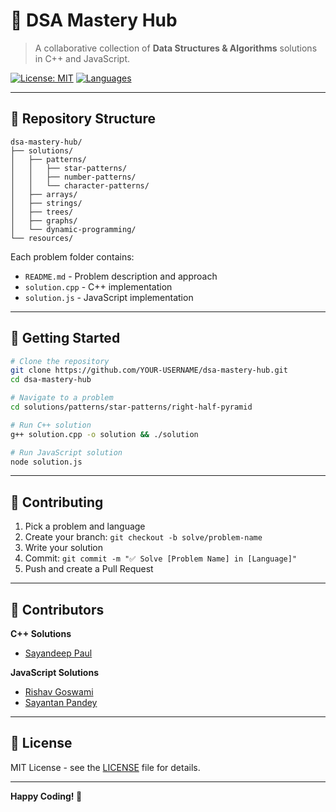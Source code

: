 # 🚀 DSA Mastery Hub

> A collaborative collection of **Data Structures & Algorithms** solutions in C++ and JavaScript.

[![License: MIT](https://img.shields.io/badge/License-MIT-yellow.svg)](LICENSE)
[![Languages](https://img.shields.io/badge/Languages-C++%20%7C%20JavaScript-blue)]()

---

## 📁 Repository Structure

```
dsa-mastery-hub/
├── solutions/
│   ├── patterns/
│   │   ├── star-patterns/
│   │   ├── number-patterns/
│   │   └── character-patterns/
│   ├── arrays/
│   ├── strings/
│   ├── trees/
│   ├── graphs/
│   └── dynamic-programming/
└── resources/
```

Each problem folder contains:
- `README.md` - Problem description and approach
- `solution.cpp` - C++ implementation
- `solution.js` - JavaScript implementation

---

## 🚀 Getting Started

```bash
# Clone the repository
git clone https://github.com/YOUR-USERNAME/dsa-mastery-hub.git
cd dsa-mastery-hub

# Navigate to a problem
cd solutions/patterns/star-patterns/right-half-pyramid

# Run C++ solution
g++ solution.cpp -o solution && ./solution

# Run JavaScript solution
node solution.js
```

---

## 🤝 Contributing

1. Pick a problem and language
2. Create your branch: `git checkout -b solve/problem-name`
3. Write your solution
4. Commit: `git commit -m "✅ Solve [Problem Name] in [Language]"`
5. Push and create a Pull Request

---

## 👥 Contributors

**C++ Solutions**
- [Sayandeep Paul](https://github.com/sayandeep-paul)

**JavaScript Solutions**
- [Rishav Goswami](https://github.com/rishav-goswami)
- [Sayantan Pandey](https://github.com/sayantan-pandey)

---

## 📝 License

MIT License - see the [LICENSE](LICENSE) file for details.

---

**Happy Coding! 🎯**
